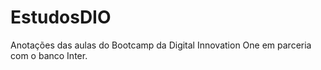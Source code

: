 # EstudosDIO
Anotações das aulas do Bootcamp da Digital Innovation One em parceria com o banco Inter. 
